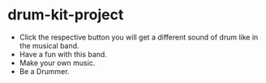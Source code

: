 # drum-kit-project
- Click the respective button you will get a different sound of drum like in the musical band.
- Have a fun with this band.
- Make your own music.
- Be a Drummer.
